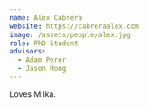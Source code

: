```yaml
---
name: Alex Cabrera
website: https://cabreraalex.com
image: /assets/people/alex.jpg
role: PhD Student
advisors:
  - Adam Perer
  - Jason Hong
---
```


Loves Milka.
